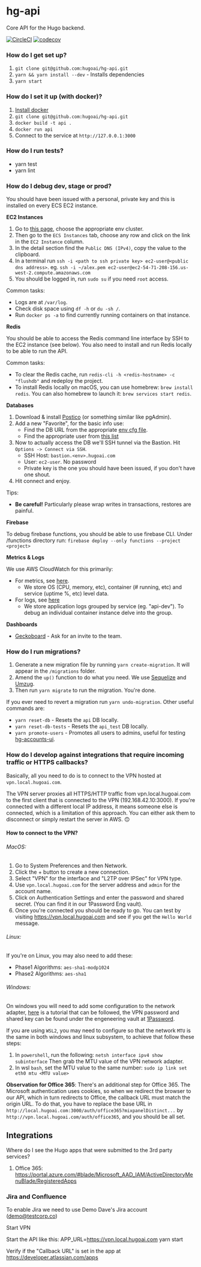 # hg-api

Core API for the Hugo backend.

[![CircleCI](https://circleci.com/gh/hugoai/hg-api/tree/master.svg?style=svg&circle-token=ac9b59684f51f0c7f9bcfceea2d1cd479307c596)](https://circleci.com/gh/hugoai/hg-api/tree/master)
[![codecov](https://codecov.io/gh/hugoai/hg-api/branch/master/graph/badge.svg?token=ZERIsYoqaD)](https://codecov.io/gh/hugoai/hg-api)

### How do I get set up?

1. `git clone git@github.com:hugoai/hg-api.git`
2. `yarn && yarn install --dev` - Installs dependencies
3. `yarn start`

### How do I set it up (with docker)?

1. [Install docker](https://docs.docker.com/docker-for-mac/install/)
2. `git clone git@github.com:hugoai/hg-api.git`
3. `docker build -t api .`
4. `docker run api`
5. Connect to the service at `http://127.0.0.1:3000`

### How do I run tests?

-   yarn test
-   yarn lint

### How do I debug dev, stage or prod?

You should have been issued with a personal, private key and this is installed on every ECS EC2 instance.

**EC2 Instances**

1. Go to [this page](https://us-west-2.console.aws.amazon.com/ecs/home?region=us-west-2#/clusters), choose the appropriate env cluster.
2. Then go to the `ECS Instances` tab, choose any row and click on the link in the `EC2 Instance` column.
3. In the detail section find the `Public DNS (IPv4)`, copy the value to the clipboard.
4. In a terminal run `ssh -i <path to ssh private key> ec2-user@<public dns address>`. eg. `ssh -i ~/alex.pem ec2-user@ec2-54-71-208-156.us-west-2.compute.amazonaws.com`
5. You should be logged in, run `sudo su` if you need `root` access.

Common tasks:

-   Logs are at `/var/log`.
-   Check disk space using `df -h` or `du -sh /`.
-   Run `docker ps -a` to find currently running containers on that instance.

**Redis**

You should be able to access the Redis command line interface by SSH to the EC2 instance (see below).
You also need to install and run Redis locally to be able to run the API.

Common tasks:

-   To clear the Redis cache, run `redis-cli -h <redis-hostname> -c "flushdb"` and redeploy the project.
-   To install Redis locally on macOS, you can use homebrew: `brew install redis`. You can also homebrew to launch it: `brew services start redis`.

**Databases**

1. Download & install [Postico](https://eggerapps.at/postico/) (or something similar like pgAdmin).
2. Add a new "Favorite", for the basic info use:
    - Find the DB URL from the appropriate [env cfg file](https://github.com/hugoai/hg-api/tree/master/ci/env).
    - Find the appropriate user from [this list](https://github.com/hugoai/hg-secrets/blob/master/README.md)
3. Now to actually access the DB we'll SSH tunnel via the Bastion. Hit `Options -> Connect via SSH`.
    - SSH Host: `bastion.<env>.hugoai.com`
    - User: `ec2-user`. No password
    - Private key is the one you should have been issued, if you don't have one shout.
4. Hit connect and enjoy.

Tips:

-   **Be careful!** Particularly please wrap writes in transactions, restores are painful.

**Firebase**

To debug firebase functions, you should be able to use firebase CLI.
Under /functions directory run: `firebase deploy --only functions --project <project>`

**Metrics & Logs**

We use AWS CloudWatch for this primarily:

-   For metrics, see [here](<https://us-west-2.console.aws.amazon.com/cloudwatch/home?region=us-west-2#metricsV2:graph=~();search=api>).
    -   We store OS (CPU, memory, etc), container (# running, etc) and service (uptime %, etc) level data.
-   For logs, see [here](https://us-west-2.console.aws.amazon.com/cloudwatch/home?region=us-west-2#logs:prefix=api)
    -   We store application logs grouped by service (eg. "api-dev"). To debug an individual container instance delve into the group.

**Dashboards**

-   [Geckoboard](https://app.geckoboard.com/) - Ask for an invite to the team.

### How do I run migrations?

1. Generate a new migration file by running `yarn create-migration`. It will appear in the `/migrations` folder.
2. Amend the `up()` function to do what you need. We use [Sequelize](http://docs.sequelizejs.com/manual/tutorial/migrations.html) and [Umzug](https://github.com/sequelize/umzug).
3. Then run `yarn migrate` to run the migration. You're done.

If you ever need to revert a migration run `yarn undo-migration`. Other useful commands are:

-   `yarn reset-db` - Resets the `api` DB locally.
-   `yarn reset-db-tests` - Resets the `api_test` DB locally.
-   `yarn promote-users` - Promotes all users to admins, useful for testing [hg-accounts-ui](https://github.com/hugoai/hg-accounts-ui).

### How do I develop against integrations that require incoming traffic or HTTPS callbacks?

Basically, all you need to do is to connect to the VPN hosted at `vpn.local.hugoai.com`.

The VPN server proxies all HTTPS/HTTP traffic from vpn.local.hugoai.com to the first client that is
connected to the VPN (192.168.42.10:3000). If you're connected with a different local IP address,
it means someone else is connected, which is a limitation of this approach. You can either ask them
to disconnect or simply restart the server in AWS. 🙃

#### How to connect to the VPN?

###### MacOS:

1. Go to System Preferences and then Network.
2. Click the + button to create a new connection.
3. Select "VPN" for the interface and "L2TP over IPSec" for VPN type.
4. Use `vpn.local.hugoai.com` for the server address and `admin` for the account name.
5. Click on Authentication Settings and enter the password and shared secret. (You can find it in our 1Password Eng vault).
6. Once you're connected you should be ready to go. You can test by visiting https://vpn.local.hugoai.com and see if you get the `Hello World` message.

###### Linux:

If you're on Linux, you may also need to add these:

-   Phase1 Algorithms: `aes-sha1-modp1024`
-   Phase2 Algorithms: `aes-sha1`

###### Windows:

On windows you will need to add some configuration to the network adapter, [here](https://www.snel.com/support/learn-how-to-connect-l2tp-ipsec-vpn-on-windows-10/) is a tutorial that can be followed, the VPN password and shared key can be found under the engeneering vault at [1Password](https://hugo-team.1password.com/).

If you are using `WSL2`, you may need to configure so that the network `MTU` is the same in both windows and linux subsystem, to achieve that follow these steps:

1. In `powershell`, run the following:
   `netsh interface ipv4 show subinterface`
   Then grab the MTU value of the VPN network adapter.
2. In wsl `bash`, set the MTU value to the same number:
   `sudo ip link set eth0 mtu <MTU value>`

**Observation for Office 365**:
There's an additional step for Office 365. The Microsoft authentication uses cookies, so when we redirect the browser to our API, which in turn redirects to Office, the callback URL must match the origin URL. To do that, you have to replace the base URL in `http://local.hugoai.com:3000/auth/office365?mixpanelDistinct...` by `http://vpn.local.hugoai.com/auth/office365`, and you should be all set.

## Integrations

Where do I see the Hugo apps that were submitted to the 3rd party services?

1. Office 365: https://portal.azure.com/#blade/Microsoft_AAD_IAM/ActiveDirectoryMenuBlade/RegisteredApps

### Jira and Confluence

To enable Jira we need to use Demo Dave's Jira account (demo@testcorp.co)

Start VPN

Start the API like this: APP_URL=https://vpn.local.hugoai.com yarn start

Verify if the "Callback URL" is set in the app at https://developer.atlassian.com/apps
